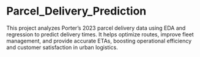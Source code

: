 # Parcel_Delivery_Prediction
This project analyzes Porter’s 2023 parcel delivery data using EDA and regression to predict delivery times. It helps optimize routes, improve fleet management, and provide accurate ETAs, boosting operational efficiency and customer satisfaction in urban logistics.
